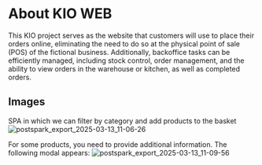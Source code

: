 # About KIO WEB

This KIO project serves as the website that customers will use to place their orders online, eliminating the need to do so at the physical point of sale (POS) of the fictional business. Additionally, backoffice tasks can be efficiently managed, including stock control, order management, and the ability to view orders in the warehouse or kitchen, as well as completed orders.

## Images
SPA in which we can filter by category and add products to the basket
![postspark_export_2025-03-13_11-06-26](https://github.com/user-attachments/assets/03280c37-4061-4df2-a538-66477b07fc76)

For some products, you need to provide additional information. The following modal appears:
![postspark_export_2025-03-13_11-09-56](https://github.com/user-attachments/assets/9be0d6db-af78-49a8-a2c4-054bd3266a43)
